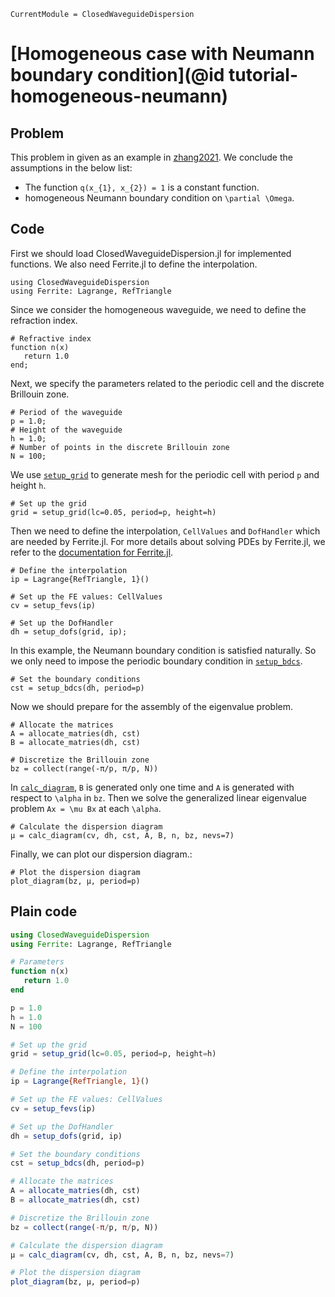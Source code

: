 ```@meta
CurrentModule = ClosedWaveguideDispersion
```

# [Homogeneous case with Neumann boundary condition](@id tutorial-homogeneous-neumann)

## Problem

This problem in given as an example in [zhang2021](@cite). We conclude the assumptions in the below list:
+ The function ``q(x_{1}, x_{2}) = 1`` is a constant function.
+ homogeneous Neumann boundary condition on ``\partial \Omega``.

## Code

First we should load ClosedWaveguideDispersion.jl for implemented functions. We also need Ferrite.jl to define the interpolation.
```@example homo
using ClosedWaveguideDispersion
using Ferrite: Lagrange, RefTriangle
```
Since we consider the homogeneous waveguide, we need to define the refraction index.
```@example homo
# Refractive index
function n(x)
   return 1.0 
end;
```
Next, we specify the parameters related to the periodic cell and the discrete Brillouin zone.
```@example homo
# Period of the waveguide
p = 1.0;
# Height of the waveguide
h = 1.0;
# Number of points in the discrete Brillouin zone
N = 100;
```
We use [`setup_grid`](@ref) to generate mesh for the periodic cell with period `p` and height `h`.
```@example homo
# Set up the grid 
grid = setup_grid(lc=0.05, period=p, height=h)
```
Then we need to define the interpolation, `CellValues` and `DofHandler` which are needed by Ferrite.jl. For more details about solving PDEs by Ferrite.jl, we refer to the [documentation for Ferrite.jl](https://ferrite-fem.github.io/Ferrite.jl/stable/).
```@example homo
# Define the interpolation 
ip = Lagrange{RefTriangle, 1}()

# Set up the FE values: CellValues 
cv = setup_fevs(ip)

# Set up the DofHandler 
dh = setup_dofs(grid, ip);
```
In this example, the Neumann boundary condition is satisfied naturally. So we only need to impose the periodic boundary condition in [`setup_bdcs`](@ref).
```@example homo
# Set the boundary conditions
cst = setup_bdcs(dh, period=p)
```
Now we should prepare for the assembly of the eigenvalue problem.
```@example homo
# Allocate the matrices
A = allocate_matries(dh, cst)
B = allocate_matries(dh, cst)

# Discretize the Brillouin zone
bz = collect(range(-π/p, π/p, N))
```
In [`calc_diagram`](@ref), `B` is generated only one time and `A` is generated with respect to ``\alpha`` in `bz`. Then we solve the generalized linear eigenvalue problem ``Ax = \mu Bx`` at each ``\alpha``.
```@example homo
# Calculate the dispersion diagram
μ = calc_diagram(cv, dh, cst, A, B, n, bz, nevs=7)
```
Finally, we can plot our dispersion diagram.:
```@example homo
# Plot the dispersion diagram
plot_diagram(bz, μ, period=p)
```

## Plain code
```julia
using ClosedWaveguideDispersion
using Ferrite: Lagrange, RefTriangle

# Parameters
function n(x)
   return 1.0 
end

p = 1.0
h = 1.0
N = 100

# Set up the grid 
grid = setup_grid(lc=0.05, period=p, height=h)

# Define the interpolation 
ip = Lagrange{RefTriangle, 1}()

# Set up the FE values: CellValues 
cv = setup_fevs(ip)

# Set up the DofHandler 
dh = setup_dofs(grid, ip)

# Set the boundary conditions
cst = setup_bdcs(dh, period=p)

# Allocate the matrices
A = allocate_matries(dh, cst)
B = allocate_matries(dh, cst)

# Discretize the Brillouin zone
bz = collect(range(-π/p, π/p, N))

# Calculate the dispersion diagram
μ = calc_diagram(cv, dh, cst, A, B, n, bz, nevs=7)

# Plot the dispersion diagram
plot_diagram(bz, μ, period=p)
```